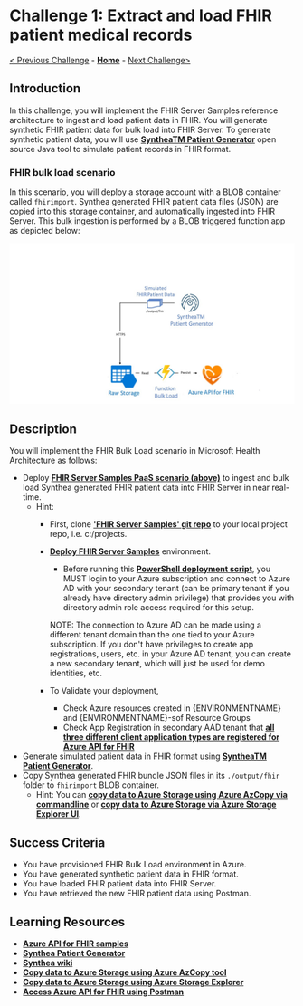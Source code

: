 # Challenge 1: Extract and load FHIR patient medical records

[< Previous Challenge](./Challenge00.md) - **[Home](../readme.md)** - [Next Challenge>](./Challenge02.md)

## Introduction

In this challenge, you will implement the FHIR Server Samples reference architecture to ingest and load patient data in FHIR.  You will generate synthetic FHIR patient data for bulk load into FHIR Server.  To generate synthetic patient data, you will use **[SyntheaTM Patient Generator](https://github.com/synthetichealth/synthea#syntheatm-patient-generator)** open source Java tool to simulate patient records in FHIR format.  

### FHIR bulk load scenario
In this scenario, you will deploy a storage account with a BLOB container called `fhirimport`.  Synthea generated FHIR patient data files (JSON) are copied into this storage container, and automatically ingested into FHIR Server.  This bulk ingestion is performed by a BLOB triggered function app as depicted below:

![FHIR Server Bulk Load](../images/fhir-serverless-bulk-load.jpg)

## Description

You will implement the FHIR Bulk Load scenario in Microsoft Health Architecture as follows:
- Deploy **[FHIR Server Samples PaaS scenario (above)](https://github.com/microsoft/fhir-server-samples)** to ingest and bulk load Synthea generated FHIR patient data into FHIR Server in near real-time.
   - Hint:
      - First, clone **['FHIR Server Samples' git repo](https://github.com/microsoft/fhir-server-samples)** to your local project repo, i.e. c:/projects.
      - **[Deploy FHIR Server Samples](https://github.com/microsoft/fhir-server-samples#deployment)** environment.
         - Before running this **[PowerShell deployment script](https://github.com/microsoft/fhir-server-samples/blob/master/deploy/scripts/Create-FhirServerSamplesEnvironment.ps1)**, you MUST login to your Azure subscription and connect to Azure AD with your secondary tenant (can be primary tenant if you already have directory admin privilege) that provides you with directory admin role access required for this setup.

         NOTE: The connection to Azure AD can be made using a different tenant domain than the one tied to your Azure subscription. If you don't have privileges to create app registrations, users, etc. in your Azure AD tenant, you can create a new secondary tenant, which will just be used for demo identities, etc. 
         
      - To Validate your deployment, 
         - Check Azure resources created in {ENVIRONMENTNAME} and {ENVIRONMENTNAME}-sof Resource Groups
         - Check App Registration in secondary AAD tenant that **[all three different client application types are registered for Azure API for FHIR](https://docs.microsoft.com/en-us/azure/healthcare-apis/fhir-app-registration)**
- Generate simulated patient data in FHIR format using **[SyntheaTM Patient Generator](https://github.com/synthetichealth/synthea#syntheatm-patient-generator)**.
- Copy Synthea generated FHIR bundle JSON files in its `./output/fhir` folder to `fhirimport` BLOB container.
   - Hint: You can **[copy data to Azure Storage using Azure AzCopy via commandline](https://docs.microsoft.com/en-us/azure/storage/common/storage-use-azcopy-v10)** or **[copy data to Azure Storage via Azure Storage Explorer UI](https://docs.microsoft.com/en-us/azure/storage/common/storage-use-azcopy-v10#use-azcopy-in-azure-storage-explorer)**.

## Success Criteria

   - You have provisioned FHIR Bulk Load environment in Azure.
   - You have generated synthetic patient data in FHIR format.
   - You have loaded FHIR patient data into FHIR Server.
   - You have retrieved the new FHIR patient data using Postman.

## Learning Resources

- **[Azure API for FHIR samples](https://github.com/microsoft/fhir-server-samples)**
- **[Synthea Patient Generator](https://github.com/synthetichealth/synthea#syntheatm-patient-generator)**
- **[Synthea wiki](https://github.com/synthetichealth/synthea/wiki)**
- **[Copy data to Azure Storage using Azure AzCopy tool](https://docs.microsoft.com/en-us/azure/storage/common/storage-use-azcopy-v10)**
- **[Copy data to Azure Storage using Azure Storage Explorer](https://docs.microsoft.com/en-us/azure/storage/common/storage-use-azcopy-v10#use-azcopy-in-azure-storage-explorer)** 
- **[Access Azure API for FHIR using Postman](https://docs.microsoft.com/en-us/azure/healthcare-apis/access-fhir-postman-tutorial)**
